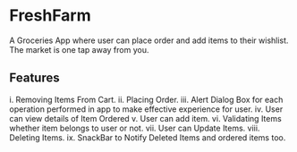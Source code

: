 # FreshFarm

A Groceries App where user can place order and add items to their wishlist. The market is one tap away from you.

## Features

i. Removing Items From Cart.
ii. Placing Order.
iii. Alert Dialog Box for each operation performed in app to make effective experience for user.
iv. User can view details of Item Ordered
v. User can add item.
vi. Validating Items whether item belongs to user or not.
vii. User can Update Items.
viii. Deleting Items.
ix. SnackBar to Notify Deleted Items and ordered items too.
